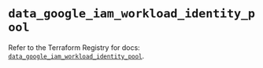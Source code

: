 # `data_google_iam_workload_identity_pool`

Refer to the Terraform Registry for docs: [`data_google_iam_workload_identity_pool`](https://registry.terraform.io/providers/hashicorp/google-beta/6.50.0/docs/data-sources/google_iam_workload_identity_pool).
